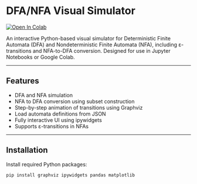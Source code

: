 #  DFA/NFA Visual Simulator
[![Open In Colab](https://colab.research.google.com/assets/colab-badge.svg)](https://colab.research.google.com/github/Thanmai-11/DFA-NFA-simulator/blob/main/DFA_NFA_Simulator.ipynb)


An interactive Python-based visual simulator for Deterministic Finite Automata (DFA) and Nondeterministic Finite Automata (NFA), including ε-transitions and NFA-to-DFA conversion. Designed for use in Jupyter Notebooks or Google Colab.

---

## Features

-  DFA and NFA simulation
-  NFA to DFA conversion using subset construction
-  Step-by-step animation of transitions using Graphviz
-  Load automata definitions from JSON
-  Fully interactive UI using ipywidgets
-  Supports ε-transitions in NFAs

---

##  Installation

Install required Python packages:

```bash
pip install graphviz ipywidgets pandas matplotlib
